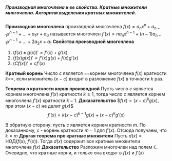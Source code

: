 ##### Производная многочлена и ее свойства. Кратные множители многочлена. Алгоритм выделения кратных множителей.

**Производная многочлена** производной многочлена $f(x) = a_nx^n + a_{n - 1}x^{n - 1} + \dots + a_1x + a_0$ называется многочлен $f'(x) = na_nx^{n - 1} + (n - 1)a_{n - 1}x^{n - 1} + \dots + 2a_2x + a_1$
**Свойства производной многочлена**
1. $(f(x) \pm g(x))' = f'(x) + g'(x)$
2. $(f(x)g(x))' = f'(x)g(x) + f(x)g'(x)$
3. $(Cf(x))' = cf'(x)$

**Кратный корень** 
Число $c$ является ==корнем многочлена $f(x)$ кратности $k$==, если множитель $(x - c)$ входит в разложение $f(x)$ в точности $k$ раз.

**Теорема о кратности корня производной**
Пусть число $c$ является корнем многочлена $f(x)$ кратности $k \geq 1$, тогда число $c$ является корнем многочлена $f'(x)$ кратности $k - 1$.
**Доказательство**
$$f(x) = (x - c)^kg(x)$, при этом $(x - c)$ не делит $g(x)$$
$$f'(x) = k(x - c)^{k - 1} g(x) + (x - c)^kg'(x)$$

В обратную сторону: пусть $c$ является корнем кратности $m$. По доказанному, $c$ - корень кратности $m - 1$ для $f'(x)$. Отсюда получаем, что $k = m$ 
**Другая теорема про кратные множители**
Пусть $d(x) = \text{НОД}(f(x),\ f'(x))$. Тогда $d(x)$ содержит все кратные множители многочлена $f(x)$
**Доказательство**
Разложим многочлен над полем $\mathbb C$. Очевидно, что кратные корни, и только она входят в $f(x)$ и $f'(x)$
